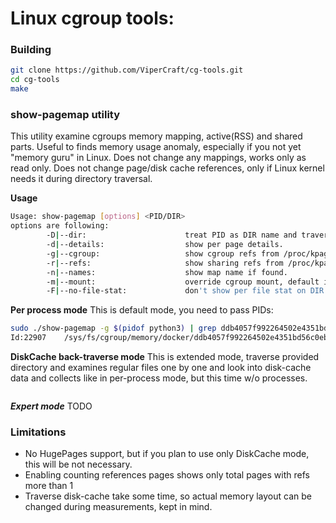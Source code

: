 # Linux cgroup tools:

### Building
```bash
git clone https://github.com/ViperCraft/cg-tools.git
cd cg-tools
make
```

### show-pagemap utility

This utility examine cgroups memory mapping, active(RSS) and shared parts. Useful to finds memory usage anomaly, especially if you not yet "memory guru" in Linux. Does not change any mappings, works only as read only. Does not change page/disk cache references, only if Linux kernel needs it during directory traversal.

**Usage**
```bash
Usage: show-pagemap [options] <PID/DIR>
options are following:
        -D|--dir:                      treat PID as DIR name and traverse files as page-cache.
        -d|--details:                  show per page details.
        -g|--cgroup:                   show cgroup refs from /proc/kpagecgroup.
        -r|--refs:                     show sharing refs from /proc/kpagecount.
        -n|--names:                    show map name if found.
        -m|--mount:                    override cgroup mount, default is /sys/fs/cgroup/.
        -F|--no-file-stat:             don't show per file stat on DIR mode.
```

**Per process mode**
This is default mode, you need to pass PIDs:
```bash
sudo ./show-pagemap -g $(pidof python3) | grep ddb4057f992264502e4351bd56c0eb19e34fb34682cc3c399b2f10c7b9e74968
Id:22907    /sys/fs/cgroup/memory/docker/ddb4057f992264502e4351bd56c0eb19e34fb34682cc3c399b2f10c7b9e74968 104675     = 408.89 MB
```

**DiskCache back-traverse mode**
This is extended mode, traverse provided directory and examines regular files one by one and look into disk-cache data and collects like in per-process mode, but this time w/o processes.
```bash

```

***Expert mode***
TODO

### Limitations

- No HugePages support, but if you plan to use only DiskCache mode, this will be not necessary.
- Enabling counting references pages shows only total pages with refs more than 1
- Traverse disk-cache take some time, so actual memory layout can be changed during measurements, kept in mind.


